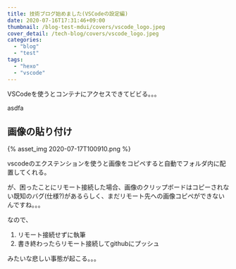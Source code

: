 ```yaml
---
title: 技術ブログ始めました(VSCodeの設定編)
date: 2020-07-16T17:31:46+09:00
thumbnail: /blog-test-mdui/covers/vscode_logo.jpeg
cover_detail: /tech-blog/covers/vscode_logo.jpeg
categories:
  - "blog"
  - "test"
tags: 
  - "hexo"
  - "vscode"
---
```


VSCodeを使うとコンテナにアクセスできてビビる。。。

<!-- more -->

asdfa

## 画像の貼り付け

{% asset_img 2020-07-17T100910.png %}


vscodeのエクステンションを使うと画像をコピペすると自動でフォルダ内に配置してくれる。

が、困ったことにリモート接続した場合、画像のクリップボードはコピーされない既知のバグ(仕様?)があるらしく、まだリモート先への画像コピペができないんですね。。。

なので、

1. リモート接続せずに執筆
2. 書き終わったらリモート接続してgithubにプッシュ

みたいな悲しい事態が起こる。。。